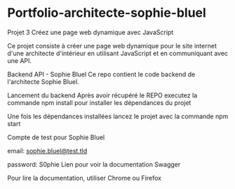 # Portfolio-architecte-sophie-bluel

Projet 3 
Créez une page web dynamique avec JavaScript

Ce projet consiste à créer une page web dynamique pour le site internet d'une architecte d'intérieur en utilisant JavaScript et en communiquant avec une API.

Backend API - Sophie Bluel
Ce repo contient le code backend de l'architecte Sophie Bluel.

Lancement du backend
Après avoir récupéré le REPO executez la commande npm install pour installer les dépendances du projet

Une fois les dépendances installées lancez le projet avec la commande npm start

Compte de test pour Sophie Bluel

email: sophie.bluel@test.tld

password: S0phie 
Lien pour voir la documentation Swagger

Pour lire la documentation, utiliser Chrome ou Firefox
